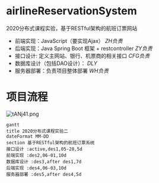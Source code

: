 # airlineReservationSystem
2020分布式课程实验，基于RESTful架构的航班订票网站
- 前端实现：JavaScript（要实现Ajax） *ZH负责*
- 后端实现：Java Spring Boot 框架 + restcontroller *ZY负责* 
- 接口设计: 定义主网站、银行、机票商的相关接口 *CFG负责*
- 数据库设计（包括DAO设计）： *DLY* 
- 服务器部署：负责项目整体部署 *WH负责*


# 项目流程

![tANj41.png](https://s1.ax1x.com/2020/05/27/tANj41.png)

``` mermaid
gantt 
title 2020分布式课程实验二
dateFormat MM-DD  
section 基于RESTful架构的航班订票系统
接口设计 :active,des1,05-28,5d
前端实现 :des2,06-01,10d
数据库设计 :des3,after des1,7d
后端实现 :des4,06-03,10d
服务器部署 :des5,after des4,5d
```
